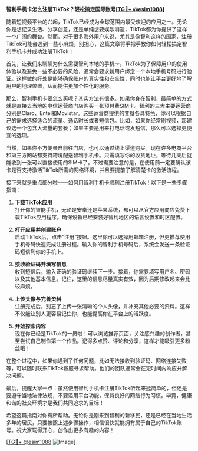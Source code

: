**智利手机卡怎么注册TikTok？轻松搞定国际账号[[TG💪+ @esim1088](https://t.me/s/esim1088)]**

随着短视频平台的兴起，TikTok已经成为全球范围内最受欢迎的应用之一。无论你是想记录生活、分享创意，还是单纯想要娱乐消遣，TikTok都为你提供了这样一个广阔的舞台。然而，对于很多海外用户来说，尤其是像智利这样的国家，注册TikTok可能会遇到一些小麻烦。别担心，这篇文章将手把手教你如何轻松搞定智利手机卡并成功注册TikTok！

首先，让我们来聊聊为什么需要智利本地的手机卡。TikTok为了保障用户的使用体验以及避免一些不必要的风险，通常会要求新用户绑定一个本地手机号码进行验证。这样做的好处是能够确保账户的真实性和安全性，同时也能让平台更好地了解用户的地理位置，从而提供更加个性化的服务。

那么，智利手机卡要怎么买呢？其实方法有很多。如果你身在智利，最简单的方式就是直接去当地的电信运营商门店购买一张预付费SIM卡。智利的三大主要运营商分别是Claro、Entel和Movistar。这些运营商提供的套餐各具特色，你可以根据自己的需求选择适合的流量、通话时长或者短信包。比如，如果你经常刷视频，那建议选一个包含大流量的套餐；如果主要是用来打电话或发短信，那么可以选择更便宜的选项。

当然，如果你不方便亲自前往门店，也可以通过线上渠道购买。现在许多电商平台和第三方网站都支持跨境配送智利手机卡。只需填写你的收货地址，等待几天后就能收到一张可以直接使用的SIM卡了。不过需要注意的是，在使用前一定要确认该卡是否支持激活TikTok所需的网络环境，并且要提前了解清楚卡的激活流程。

接下来就是重点部分啦——如何用智利手机卡顺利注册TikTok！以下是一些步骤指南：

1. **下载TikTok应用**  
   打开你的智能手机，无论是安卓还是苹果系统，都可以从官方应用商店免费下载TikTok应用程序。确保设备已经安装好智利地区的语言设置和时区配置。

2. **打开应用并创建账户**  
   启动TikTok后，点击“注册”按钮。这里你可以选择用邮箱注册，但更推荐使用手机号码快速完成注册过程。输入你的智利手机号码后，系统会发送一条验证码短信到你的手机上。

3. **接收验证码并填写信息**  
   收到短信后，输入正确的验证码继续下一步。接着，你需要填写用户名、密码以及其他基本信息。记住，这里的信息尽量真实有效，因为后期修改起来会比较麻烦。

4. **上传头像与完善资料**  
   注册完成后，别忘了上传一张清晰的个人头像，并补充其他必要的资料。这样不仅能让别人更容易记住你，也能提高你在平台上的活跃度。

5. **开始探索内容**  
   现在你已经是TikTok的一员啦！可以浏览推荐页面，关注感兴趣的创作者，甚至尝试自己制作第一个作品。记得多点赞、评论和分享，这样才能吸引更多粉丝哦！

在整个过程中，如果你遇到了任何问题，比如无法接收到验证码、网络连接失败等，可以随时联系TikTok客服寻求帮助。他们的团队通常会在短时间内响应并解决问题。

最后，提醒大家一点：虽然使用智利手机卡注册TikTok听起来挺简单的，但还是要遵守当地法律法规，不要滥用平台功能，保持良好的网络行为习惯。毕竟，健康和谐的社交环境才是我们共同追求的目标！

希望这篇指南对你有所帮助。无论你是刚来到智利的新移民，还是已经在当地生活多年的居民，只要按照上述步骤操作，相信很快就能拥有属于自己的TikTok账号。祝大家玩得开心，创作出更多有趣的内容！

[[TG💪+ @esim1088](https://t.me/s/esim1088) ![Image](https://i.postimg.cc/4NQfJmqS/Snipaste-2025-05-13-00-14-12.png)]